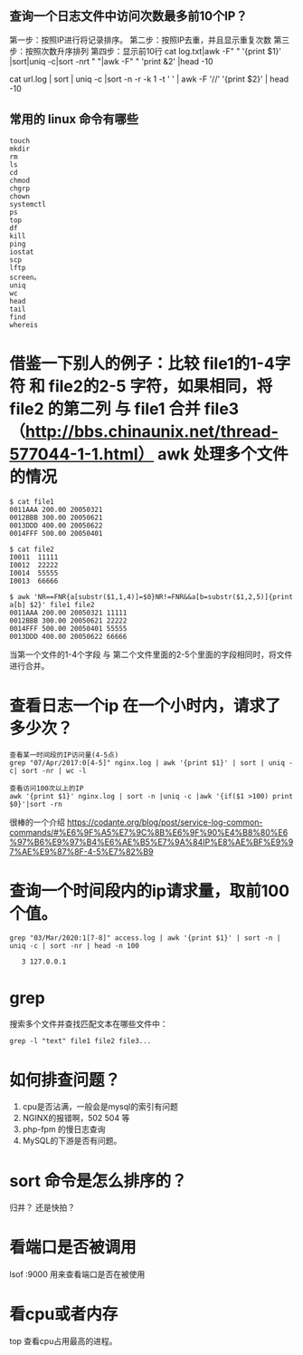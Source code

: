 ## 查询一个日志文件中访问次数最多前10个IP？
第一步：按照IP进行将记录排序。
第二步：按照IP去重，并且显示重复次数
第三步：按照次数升序排列
第四步：显示前10行
cat log.txt|awk -F" " '{print $1}' |sort|uniq -c|sort -nrt " "|awk -F" " 'print &2' |head -10

cat url.log | sort | uniq -c |sort -n -r -k 1 -t   ' ' | awk -F  '//'  '{print $2}' | head -10

## 常用的 linux 命令有哪些
````
touch 
mkdir 
rm 
ls 
cd 
chmod 
chgrp 
chown 
systemctl 
ps 
top 
df 
kill
ping
iostat
scp
lftp
screen。
uniq
wc
head
tail
find
whereis

````

# 借鉴一下别人的例子：比较 file1的1-4字符 和 file2的2-5 字符，如果相同，将file2 的第二列 与 file1 合并 file3（http://bbs.chinaunix.net/thread-577044-1-1.html） awk 处理多个文件的情况
````
$ cat file1
0011AAA 200.00 20050321 
0012BBB 300.00 20050621 
0013DDD 400.00 20050622 
0014FFF 500.00 20050401 

$ cat file2
I0011  11111 
I0012  22222 
I0014  55555 
I0013  66666 

$ awk 'NR==FNR{a[substr($1,1,4)]=$0}NR!=FNR&&a[b=substr($1,2,5)]{print a[b] $2}' file1 file2
0011AAA 200.00 20050321 11111
0012BBB 300.00 20050621 22222
0014FFF 500.00 20050401 55555
0013DDD 400.00 20050622 66666
````
当第一个文件的1-4个字段  与 第二个文件里面的2-5个里面的字段相同时，将文件进行合并。

# 查看日志一个ip 在一个小时内，请求了多少次？
````
查看某一时间段的IP访问量(4-5点)
grep "07/Apr/2017:0[4-5]" nginx.log | awk '{print $1}' | sort | uniq -c| sort -nr | wc -l
````

````
查看访问100次以上的IP
awk '{print $1}' nginx.log | sort -n |uniq -c |awk '{if($1 >100) print $0}'|sort -rn
````

很棒的一个介绍
https://codante.org/blog/post/service-log-common-commands/#%E6%9F%A5%E7%9C%8B%E6%9F%90%E4%B8%80%E6%97%B6%E9%97%B4%E6%AE%B5%E7%9A%84IP%E8%AE%BF%E9%97%AE%E9%87%8F-4-5%E7%82%B9

# 查询一个时间段内的ip请求量，取前100个值。
````
grep "03/Mar/2020:1[7-8]" access.log | awk '{print $1}' | sort -n | uniq -c | sort -nr | head -n 100

   3 127.0.0.1
   ````
# grep
搜索多个文件并查找匹配文本在哪些文件中：
````
grep -l "text" file1 file2 file3...
````
# 如何排查问题？
1. cpu是否沾满，一般会是mysql的索引有问题
2. NGINX的报错啊，502 504 等
3. php-fpm 的慢日志查询
4. MySQL的下游是否有问题。

# sort 命令是怎么排序的？
归并？ 还是快拍？

# 看端口是否被调用
lsof :9000 用来查看端口是否在被使用

# 看cpu或者内存
top 查看cpu占用最高的进程。

